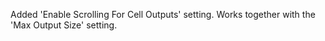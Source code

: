 Added 'Enable Scrolling For Cell Outputs' setting. Works together with the 'Max Output Size' setting.
